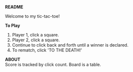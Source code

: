 **README**

Welcome to my tic-tac-toe!

**To Play**<br>
1. Player 1, click a square.<br>
2. Player 2, click a square.<br>
3. Continue to click back and forth until a winner is declared.<br>
4. To rematch, click 'TO THE DEATH!'<br>

**ABOUT**<br>
Score is tracked by click count. Board is a table. 
